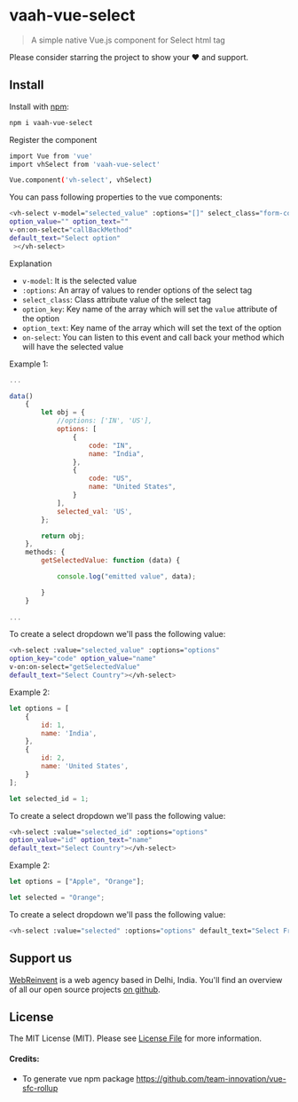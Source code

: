 # vaah-vue-select

> A simple native Vue.js component for Select html tag

Please consider starring the project to show your :heart: and support.


## Install

Install with [npm](https://www.npmjs.com/):

```sh
npm i vaah-vue-select
```

Register the component

```sh
import Vue from 'vue'
import vhSelect from 'vaah-vue-select'

Vue.component('vh-select', vhSelect)
```

You can pass following properties to the vue components:

```sh
<vh-select v-model="selected_value" :options="[]" select_class="form-control" 
option_value="" option_text=""
v-on:on-select="callBackMethod"
default_text="Select option"
 ></vh-select>
```

Explanation
- `v-model`: It is the selected value
- `:options`: An array of values to render options of the select tag
- `select_class`: Class attribute value of the select tag
- `option_key`: Key name of the array which will set the `value` attribute of the option
- `option_text`: Key name of the array which will set the text of the option
- `on-select`: You can listen to this event and call back your method which will have the selected value

Example 1:
```js
...

data()
    {
        let obj = {
            //options: ['IN', 'US'],
            options: [
                {
                    code: "IN",
                    name: "India",
                },
                {
                    code: "US",
                    name: "United States",
                }
            ],
            selected_val: 'US',
        };

        return obj;
    },
    methods: {
        getSelectedValue: function (data) {

            console.log("emitted value", data);

        }
    }
    
...

```

To create a select dropdown we'll pass the following value:
```sh
<vh-select :value="selected_value" :options="options" 
option_key="code" option_value="name" 
v-on:on-select="getSelectedValue"
default_text="Select Country"></vh-select>
```

Example 2:
```js
let options = [
    {
        id: 1,
        name: 'India',
    },
    {
        id: 2,
        name: 'United States',
    }
];

let selected_id = 1;

```

To create a select dropdown we'll pass the following value:
```sh
<vh-select :value="selected_id" :options="options"
option_value="id" option_text="name" 
default_text="Select Country"></vh-select>
```

Example 2:
```js
let options = ["Apple", "Orange"];

let selected = "Orange";

```

To create a select dropdown we'll pass the following value:
```sh
<vh-select :value="selected" :options="options" default_text="Select Fruit"></vh-select>
```

## Support us

[WebReinvent](https://www.webreinvent.com) is a web agency based in Delhi, India. You'll find an overview of all our open source projects [on github](https://github.com/webreinvent).

## License

The MIT License (MIT). Please see [License File](LICENSE) for more information.

#### Credits:
- To generate vue npm package 
https://github.com/team-innovation/vue-sfc-rollup